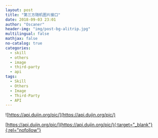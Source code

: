 ```yaml
---
layout: post
title: "第三方随机图片接口"
date: 2018-09-03 23:01
author: "Oscaner"
header-img: "img/post-bg-alitrip.jpg"
multilingual: false
mathjax: false
no-catalog: true
categories:
  - skill
  - others
  - image
  - third-party
  - api
tags:
  - Skill
  - Others
  - Image
  - Third-Party
  - API
---
```


![https://api.dujin.org/pic/](https://api.dujin.org/pic/)

[https://api.dujin.org/pic/](https://api.dujin.org/pic/){:target="_blank"}{:rel="nofollow"}
